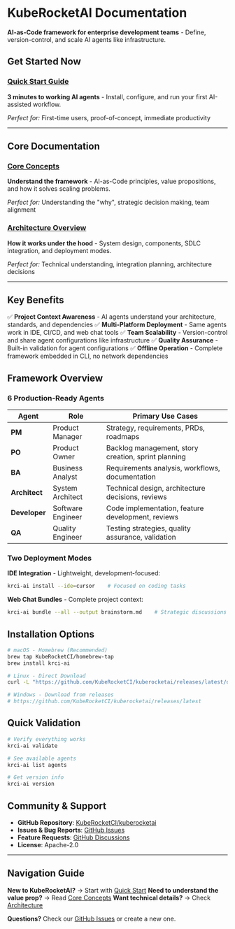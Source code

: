 # KubeRocketAI Documentation

**AI-as-Code framework for enterprise development teams** - Define, version-control, and scale AI agents like infrastructure.

## Get Started Now

### [Quick Start Guide](quick-start.md)

**3 minutes to working AI agents** - Install, configure, and run your first AI-assisted workflow.

*Perfect for:* First-time users, proof-of-concept, immediate productivity

---

## Core Documentation

### [Core Concepts](concepts.md)

**Understand the framework** - AI-as-Code principles, value propositions, and how it solves scaling problems.

*Perfect for:* Understanding the "why", strategic decision making, team alignment

### [Architecture Overview](architecture.md)

**How it works under the hood** - System design, components, SDLC integration, and deployment modes.

*Perfect for:* Technical understanding, integration planning, architecture decisions

---

## Key Benefits

✅ **Project Context Awareness** - AI agents understand your architecture, standards, and dependencies
✅ **Multi-Platform Deployment** - Same agents work in IDE, CI/CD, and web chat tools
✅ **Team Scalability** - Version-control and share agent configurations like infrastructure
✅ **Quality Assurance** - Built-in validation for agent configurations
✅ **Offline Operation** - Complete framework embedded in CLI, no network dependencies

## Framework Overview

### 6 Production-Ready Agents

| Agent | Role | Primary Use Cases |
|-------|------|-------------------|
| **PM** | Product Manager | Strategy, requirements, PRDs, roadmaps |
| **PO** | Product Owner | Backlog management, story creation, sprint planning |
| **BA** | Business Analyst | Requirements analysis, workflows, documentation |
| **Architect** | System Architect | Technical design, architecture decisions, reviews |
| **Developer** | Software Engineer | Code implementation, feature development, reviews |
| **QA** | Quality Engineer | Testing strategies, quality assurance, validation |

### Two Deployment Modes

**IDE Integration** - Lightweight, development-focused:

```bash
krci-ai install --ide=cursor    # Focused on coding tasks
```

**Web Chat Bundles** - Complete project context:

```bash
krci-ai bundle --all --output brainstorm.md    # Strategic discussions
```

## Installation Options

```bash
# macOS - Homebrew (Recommended)
brew tap KubeRocketCI/homebrew-tap
brew install krci-ai

# Linux - Direct Download
curl -L "https://github.com/KubeRocketCI/kuberocketai/releases/latest/download/krci-ai_Linux_x86_64.tar.gz" | tar -xz

# Windows - Download from releases
# https://github.com/KubeRocketCI/kuberocketai/releases/latest
```

## Quick Validation

```bash
# Verify everything works
krci-ai validate

# See available agents
krci-ai list agents

# Get version info
krci-ai version
```

## Community & Support

- **GitHub Repository**: [KubeRocketCI/kuberocketai](https://github.com/KubeRocketCI/kuberocketai)
- **Issues & Bug Reports**: [GitHub Issues](https://github.com/KubeRocketCI/kuberocketai/issues)
- **Feature Requests**: [GitHub Discussions](https://github.com/KubeRocketCI/kuberocketai/discussions)
- **License**: Apache-2.0

---

## Navigation Guide

**New to KubeRocketAI?** → Start with [Quick Start](quick-start.md)
**Need to understand the value prop?** → Read [Core Concepts](concepts.md)
**Want technical details?** → Check [Architecture](architecture.md)

**Questions?** Check our [GitHub Issues](https://github.com/KubeRocketCI/kuberocketai/issues) or create a new one.
